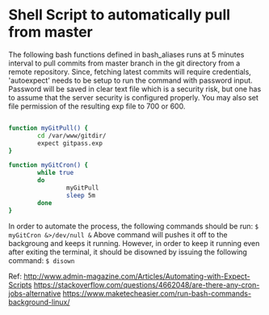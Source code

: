# Shell Script to automatically pull from master
The following bash functions defined in bash_aliases runs at 5 minutes interval to pull commits from master branch in the git directory from a remote repository. Since, fetching latest commits will require credentials, 'autoexpect' needs to be setup to run the command with password input. Password will be saved in clear text file which is a security risk, but one has to assume that the server security is configured properly. You may also set file permission of the resulting exp file to 700 or 600.

```sh

function myGitPull() {
        cd /var/www/gitdir/
        expect gitpass.exp
}

function myGitCron() {
        while true
        do
                myGitPull
                sleep 5m
        done
}
```

In order to automate the process, the following commands should be run:
`$ myGitCron &>/dev/null &`
Above command will pushes it off to the backgroung and keeps it running.
However, in order to keep it running even after exiting the terminal, it should be disowned by issuing the following command:
`$ disown`


Ref:
http://www.admin-magazine.com/Articles/Automating-with-Expect-Scripts
https://stackoverflow.com/questions/4662048/are-there-any-cron-jobs-alternative
https://www.maketecheasier.com/run-bash-commands-background-linux/
